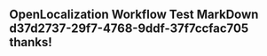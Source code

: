 <properties
ms.topic="hero-topic"
ms.test1="hero-topic"
ms.test2="test"/>


## OpenLocalization Workflow Test MarkDown d37d2737-29f7-4768-9ddf-37f7ccfac705 thanks!



<!--HONumber=Aug16_HO1-->


